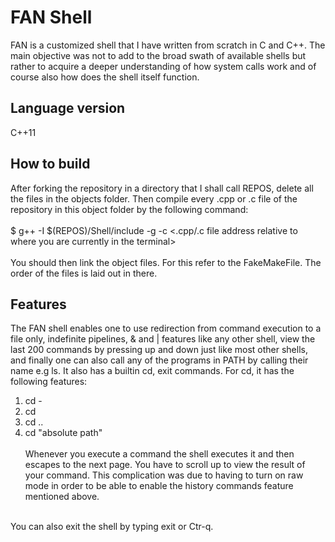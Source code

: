 # FAN Shell

FAN is a customized shell that I have written from scratch in C and C++. The main objective was not to add to the broad swath of available shells 
but rather to acquire a deeper understanding of how system calls work and of course also how does the shell itself function.

## Language version
C++11

## How to build
After forking the repository in a directory that I shall call REPOS, delete all the files in the objects folder. Then compile every .cpp or .c file of 
the repository in this object folder by the following command: <br /><br />
$ g++ -I $(REPOS)/Shell/include -g -c <.cpp/.c file address relative to where you are currently in the terminal> <br /><br />
You should then link the object files. For this refer to the FakeMakeFile. The order of the files is laid out in there.

## Features
The FAN shell enables one to use redirection from command execution to a file only, indefinite pipelines, & and | features like any other shell,
 view the last 200 commands by pressing up and down just like most other shells, and finally one can also call any of the programs in PATH by calling 
 their name e.g ls. It also has a builtin cd, exit commands. For cd, it has the following features: <br />
 1. cd - <br />
 2. cd <br />
 3. cd .. <br />
 4. cd "absolute path" <br /><br/> 
Whenever you execute a command the shell executes it and then escapes to the next page. You have to scroll up to view the result of your command. This complication was due to having to turn on raw mode in order to be able to enable the history commands feature mentioned above.<br/><br/> 

 You can also exit the shell by typing exit or Ctr-q.
